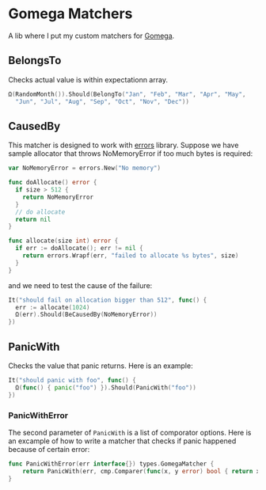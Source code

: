 # Gomega Matchers

A lib where I put my custom matchers for [Gomega](https://onsi.github.io/gomega/).

## BelongsTo

Checks actual value is within expectationn array.

```go
Ω(RandomMonth()).Should(BelongTo("Jan", "Feb", "Mar", "Apr", "May",
  "Jun", "Jul", "Aug", "Sep", "Oct", "Nov", "Dec"))

```

## CausedBy

This matcher is designed to work with [errors](https://godoc.org/github.com/pkg/errors) library.
Suppose we have sample allocator that throws NoMemoryError if too much bytes is required:

```go
var NoMemoryError = errors.New("No memory")

func doAllocate() error {
  if size > 512 {
    return NoMemoryError
  }
  // do allocate
  return nil
}

func allocate(size int) error {
  if err := doAllocate(); err != nil {
    return errors.Wrapf(err, "failed to allocate %s bytes", size)
  }
}
```

and we need to test the cause of the failure:

```go
It("should fail on allocation bigger than 512", func() {
  err := allocate(1024)
  Ω(err).Should(BeCausedBy(NoMemoryError))
})
```

## PanicWith

Checks the value that panic returns. Here is an example:


```go
It("should panic with foo", func() {
  Ω(func() { panic("foo") }).Should(PanicWith("foo"))
})
```

### PanicWithError

The second parameter of `PanicWith` is a list of comporator options.
Here is an excample of how to write a matcher that checks if panic happened because of certain error:

```go
func PanicWithError(err interface{}) types.GomegaMatcher {
	return PanicWith(err, cmp.Comparer(func(x, y error) bool { return x.Error() == y.Error() }))
}
```


